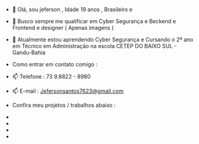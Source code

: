 - 👋 Olá, sou jeferson , Idade 19 anos , Brasileiro e 
- 👀 Busco sempre me qualificar em Cyber Segurança e Beckend e Frontend e designer ( Apenas imagens )
- 🌱 Atualmente estou aprendendo Cyber Segurança e Cursando o  2º ano em
Técnico em Administração na escola CETEP DO BAIXO SUL - Gandu-Bahia

- Como entrar em contato comigo :
- 📫  Telefone : 73 9.8822 - 8980
- 📫 E-mail : Jefersonsantos7623@gmail.com

- Confira meu projetos / trabalhos abaixo :

-
-
-
-
